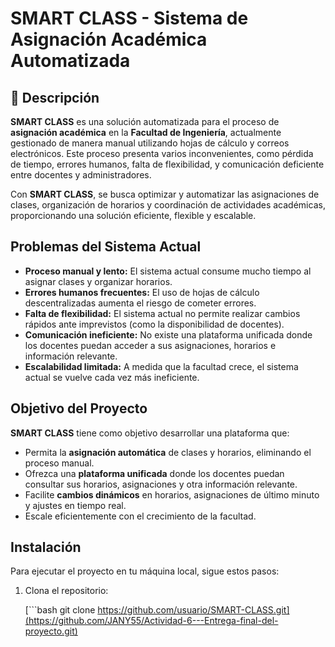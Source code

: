 # SMART CLASS - Sistema de Asignación Académica Automatizada

## 📘 Descripción

**SMART CLASS** es una solución automatizada para el proceso de **asignación académica** en la **Facultad de Ingeniería**, actualmente gestionado de manera manual utilizando hojas de cálculo y correos electrónicos. Este proceso presenta varios inconvenientes, como pérdida de tiempo, errores humanos, falta de flexibilidad, y comunicación deficiente entre docentes y administradores.

Con **SMART CLASS**, se busca optimizar y automatizar las asignaciones de clases, organización de horarios y coordinación de actividades académicas, proporcionando una solución eficiente, flexible y escalable.

## Problemas del Sistema Actual

-  **Proceso manual y lento:** El sistema actual consume mucho tiempo al asignar clases y organizar horarios.
-  **Errores humanos frecuentes:** El uso de hojas de cálculo descentralizadas aumenta el riesgo de cometer errores.
-  **Falta de flexibilidad:** El sistema actual no permite realizar cambios rápidos ante imprevistos (como la disponibilidad de docentes).
-  **Comunicación ineficiente:** No existe una plataforma unificada donde los docentes puedan acceder a sus asignaciones, horarios e información relevante.
-  **Escalabilidad limitada:** A medida que la facultad crece, el sistema actual se vuelve cada vez más ineficiente.

## Objetivo del Proyecto

**SMART CLASS** tiene como objetivo desarrollar una plataforma que:

- Permita la **asignación automática** de clases y horarios, eliminando el proceso manual.
- Ofrezca una **plataforma unificada** donde los docentes puedan consultar sus horarios, asignaciones y otra información relevante.
- Facilite **cambios dinámicos** en horarios, asignaciones de último minuto y ajustes en tiempo real.
- Escale eficientemente con el crecimiento de la facultad.


## Instalación

Para ejecutar el proyecto en tu máquina local, sigue estos pasos:

1. Clona el repositorio:

   [```bash
   git clone https://github.com/usuario/SMART-CLASS.git](https://github.com/JANY55/Actividad-6---Entrega-final-del-proyecto.git)
